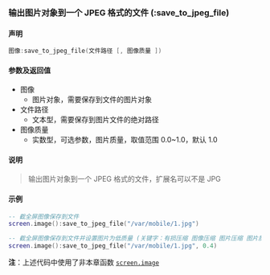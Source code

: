 ### 输出图片对象到一个 JPEG 格式的文件 \(**:save\_to\_jpeg\_file**\)


#### 声明
```lua
图像:save_to_jpeg_file(文件路径 [, 图像质量 ])
```

#### 参数及返回值
- 图像
    - 图片对象，需要保存到文件的图片对象
- 文件路径
    - 文本型，需要保存到图片文件的绝对路径
- 图像质量
    - 实数型，可选参数，图片质量，取值范围 0\.0~1\.0，默认 1\.0


#### 说明
> 输出图片对象到一个 JPEG 格式的文件，扩展名可以不是 JPG  


#### 示例  
```lua
-- 截全屏图像保存到文件
screen.image():save_to_jpeg_file("/var/mobile/1.jpg")
```
```lua
-- 截全屏图像保存到文件并设置图片为低质量 (关键字：有损压缩 图像压缩 图片压缩 图片质量)
screen.image():save_to_jpeg_file("/var/mobile/1.jpg", 0.4)
```
**注**：上述代码中使用了非本章函数 [`screen.image`](/Handbook/screen/screen.image.md)  

